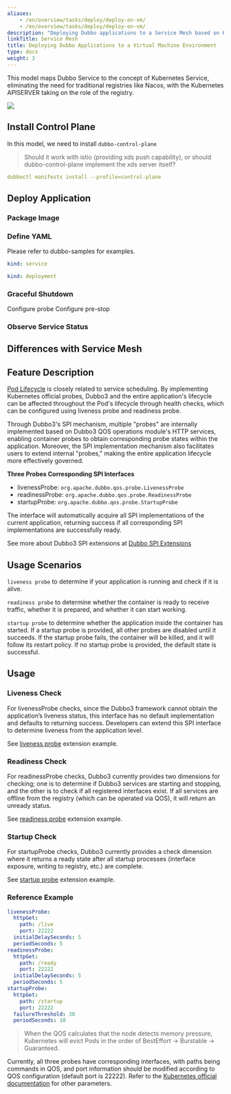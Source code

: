 ```yaml
---
aliases:
    - /en/overview/tasks/deploy/deploy-on-vm/
    - /en/overview/tasks/deploy/deploy-on-vm/
description: "Deploying Dubbo applications to a Service Mesh based on Kubernetes Service and control plane."
linkTitle: Service Mesh
title: Deploying Dubbo Applications to a Virtual Machine Environment
type: docs
weight: 3
---
```

This model maps Dubbo Service to the concept of Kubernetes Service, eliminating the need for traditional registries like Nacos, with the Kubernetes APISERVER taking on the role of the registry.

<img src="/imgs/v3/manual/java/tutorial/kubernetes/kubernetes-service.png" style="max-width:650px;height:auto;" />

## Install Control Plane
In this model, we need to install `dubbo-control-plane`
> Should it work with istio (providing xds push capability), or should dubbo-control-plane implement the xds server itself?

```yaml
dubboctl manifests install --profile=control-plane
```

## Deploy Application
### Package Image
### Define YAML
Please refer to dubbo-samples for examples.

```yaml
kind: service
```

```yaml
kind: deployment
```

### Graceful Shutdown

Configure probe
Configure pre-stop

### Observe Service Status

## Differences with Service Mesh

## Feature Description
[Pod Lifecycle](https://kubernetes.io/zh/docs/concepts/workloads/pods/pod-lifecycle/) is closely related to service scheduling. By implementing Kubernetes official probes, Dubbo3 and the entire application's lifecycle can be affected throughout the Pod's lifecycle through health checks, which can be configured using liveness probe and readiness probe.

Through Dubbo3's SPI mechanism, multiple "probes" are internally implemented based on Dubbo3 QOS operations module's HTTP services, enabling container probes to obtain corresponding probe states within the application. Moreover, the SPI implementation mechanism also facilitates users to extend internal "probes," making the entire application lifecycle more effectively governed.

**Three Probes Corresponding SPI Interfaces**

-   livenessProbe:  `org.apache.dubbo.qos.probe.LivenessProbe`
-   readinessProbe:  `org.apache.dubbo.qos.probe.ReadinessProbe`
-   startupProbe:  `org.apache.dubbo.qos.probe.StartupProbe`

The interface will automatically acquire all SPI implementations of the current application, returning success if all corresponding SPI implementations are successfully ready.

See more about Dubbo3 SPI extensions at [Dubbo SPI Extensions](/en/overview/mannual/java-sdk/reference-manual/spi/description/)

## Usage Scenarios
`liveness probe` to determine if your application is running and check if it is alive.

`readiness probe` to determine whether the container is ready to receive traffic, whether it is prepared, and whether it can start working.

`startup probe` to determine whether the application inside the container has started. If a startup probe is provided, all other probes are disabled until it succeeds. If the startup probe fails, the container will be killed, and it will follow its restart policy. If no startup probe is provided, the default state is successful.

## Usage

### Liveness Check

For livenessProbe checks, since the Dubbo3 framework cannot obtain the application’s liveness status, this interface has no default implementation and defaults to returning success. Developers can extend this SPI interface to determine liveness from the application level.

See [liveness probe](/en/overview/mannual/java-sdk/reference-manual/spi/description/liveness/) extension example.
### Readiness Check

For readinessProbe checks, Dubbo3 currently provides two dimensions for checking; one is to determine if Dubbo3 services are starting and stopping, and the other is to check if all registered interfaces exist. If all services are offline from the registry (which can be operated via QOS), it will return an unready status.

See [readiness probe](/en/overview/mannual/java-sdk/reference-manual/spi/description/readiness/) extension example.

### Startup Check

For startupProbe checks, Dubbo3 currently provides a check dimension where it returns a ready state after all startup processes (interface exposure, writing to registry, etc.) are complete.

See [startup probe](/en/overview/mannual/java-sdk/reference-manual/spi/description/startup/) extension example.

### Reference Example
```yaml
livenessProbe:
  httpGet:
    path: /live
    port: 22222
  initialDelaySeconds: 5
  periodSeconds: 5
readinessProbe:
  httpGet:
    path: /ready
    port: 22222
  initialDelaySeconds: 5
  periodSeconds: 5
startupProbe:
  httpGet:
    path: /startup
    port: 22222
  failureThreshold: 30
  periodSeconds: 10
```
> When the QOS calculates that the node detects memory pressure, Kubernetes will evict Pods in the order of BestEffort -> Burstable -> Guaranteed.

Currently, all three probes have corresponding interfaces, with paths being commands in QOS, and port information should be modified according to QOS configuration (default port is 22222). Refer to the [Kubernetes official documentation](https://kubernetes.io/zh/docs/tasks/configure-pod-container/configure-liveness-readiness-startup-probes/) for other parameters.

